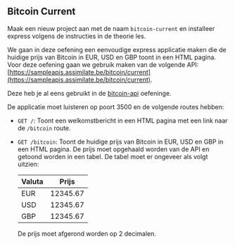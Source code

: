 ## Bitcoin Current

Maak een nieuw project aan met de naam `bitcoin-current` en installeer express volgens de instructies in de theorie les.

We gaan in deze oefening een eenvoudige express applicatie maken die de huidige prijs van Bitcoin in EUR, USD en GBP toont in een HTML pagina. Voor deze oefening gaan we gebruik maken van de volgende API: [https://sampleapis.assimilate.be/bitcoin/current](https://sampleapis.assimilate.be/bitcoin/current). 

Deze heb je al eens gebruikt in de [bitcoin-api](../../node-typescript/bitcoin-api/README.md) oefeninge.

De applicatie moet luisteren op poort 3500 en de volgende routes hebben:

- `GET /`: Toont een welkomstbericht in een HTML pagina met een link naar de `/bitcoin` route.
- `GET /bitcoin`: Toont de huidige prijs van Bitcoin in EUR, USD en GBP in een HTML pagina. De prijs moet opgehaald worden van de API en getoond worden in een tabel. De tabel moet er ongeveer als volgt uitzien:

    | Valuta | Prijs |
    |--------|-------|
    | EUR    | 12345.67 |
    | USD    | 12345.67 |
    | GBP    | 12345.67 |

    De prijs moet afgerond worden op 2 decimalen.